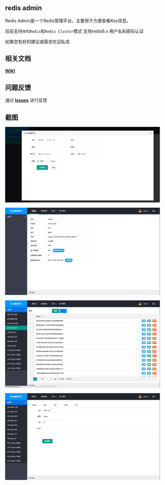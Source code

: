 ## redis admin
Redis Admin是一个Redis管理平台，主要用于方便查看Key信息。

目前支持`单机Redis`和`Redis Cluster`模式 
支持redis6.x 用户名和密码认证

如果您有好的建议或需求欢迎私信

## 相关文档
**[WIKI](https://gitee.com/jiangwenhui_admin/redis_admin/wikis/)**

## 问题反馈
通过 **[Issues](https://gitee.com/jiangwenhui_admin/redis_admin/issues)** 进行反馈

## 截图

![](/static/img/0.png)

![](/static/img/1.png)


![](/static/img/2.png)

![](/static/img/3.png)